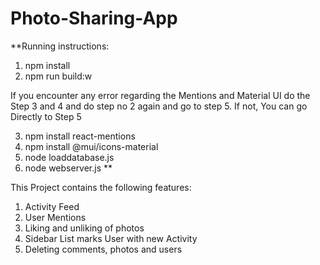 # Photo-Sharing-App

**Running instructions:
1. npm install
2.  npm run build:w

If you encounter any error regarding the Mentions and Material UI do the Step 3 and 4 and do step no 2 again and go to step 5. If not, You can go Directly to Step 5

3. npm install react-mentions 
4. npm install @mui/icons-material
5. node loaddatabase.js
6. node webserver.js
**

This Project contains the following features:

1. Activity Feed
2. User Mentions
3. Liking and unliking of photos
4. Sidebar List marks User with new Activity
5. Deleting comments, photos and users
